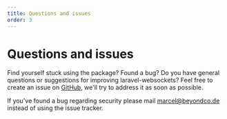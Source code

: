 ```yaml
---
title: Questions and issues
order: 3
---
```


# Questions and issues

Find yourself stuck using the package? Found a bug? Do you have general questions or suggestions for improving laravel-websockets? Feel free to create an issue on [GitHub](https://github.com/bfg-s/laravel-websockets/issues), we'll try to address it as soon as possible.

If you've found a bug regarding security please mail [marcel@beyondco.de](mailto:marcel@beyondco.de) instead of using the issue tracker.
